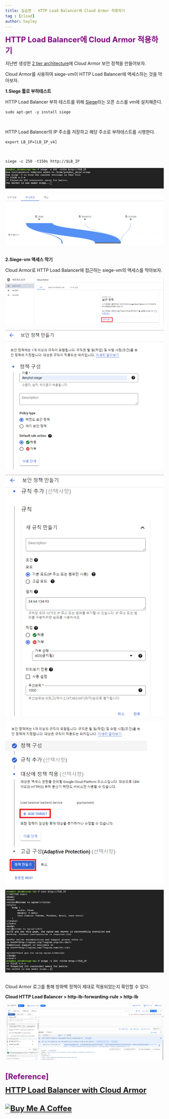 ```yaml
---
title: 실습편 - HTTP Load Balancer에 Cloud Armor 적용하기
tag : [cloud]
author: hayley
---
```


<font size="5" color="purple"><b>HTTP Load Balancer에 Cloud Armor 적용하기</b></font>
<p>지난번 생성한 <a href="https://hayleyshim.github.io/blog/gcp6">2 tier architecture</a>에 Cloud Armor 보안 정책을 만들어보자. 
<p>Cloud Armor를 사용하여 siege-vm이 HTTP Load Balancer에 액세스하는 것을 막아보자. 
<br>
<p><b>1.Siege 툴로 부하테스트</b>  
<p>HTTP Load Balancer 부하 테스트를 위해 <a href="https://github.com/JoeDog/siege">Siege</a>라는 오픈 소스를 vm에 설치해준다.
<p><code><pre>sudo apt-get -y install siege</pre></code>
<br>
<p>HTTP Load Balancer의 IP 주소를 저장하고 해당 주소로 부하테스트를 시행한다.
<p><code><pre>export LB_IP=[LB_IP_v4]</pre></code>
<br>
<p><code><pre>siege -c 250 -t150s http://$LB_IP</pre></code>  
<p><img src="https://github.com/hayleyshim/hayleyshim.github.io/blob/master/assets/images/projects/siege1.png?raw=true">  
<p><img src="https://github.com/hayleyshim/hayleyshim.github.io/blob/master/assets/images/projects/siege2.png?raw=true">  
<br>
<br>
<p><b>2.Siege-vm 액세스 막기</b>
<p>Cloud Armor로 HTTP Load Balancer에 접근하는 siege-vm의 액세스를 막아보자.
<p><img src="https://github.com/hayleyshim/hayleyshim.github.io/blob/master/assets/images/projects/siege3.png?raw=true">  
<p><img src="https://github.com/hayleyshim/hayleyshim.github.io/blob/master/assets/images/projects/siege4.png?raw=true">  
<p><img src="https://github.com/hayleyshim/hayleyshim.github.io/blob/master/assets/images/projects/siege5.png?raw=true">  
<p><img src="https://github.com/hayleyshim/hayleyshim.github.io/blob/master/assets/images/projects/siege6.png?raw=true">  
<p><img src="https://github.com/hayleyshim/hayleyshim.github.io/blob/master/assets/images/projects/siege7.png?raw=true">  
<br>
<br>
<p>Cloud Armor 로그를 통해 방화벽 정책이 제대로 적용되었는지 확인할 수 있다.  
<p><b> Cloud HTTP Load Balancer > http-lb-forwarding-rule > http-lb </b>  
<p><img src="https://github.com/hayleyshim/hayleyshim.github.io/blob/master/assets/images/projects/siege8.png?raw=true">  
<br>
<br>
<br> <font size="5" color="purple"><b>[Reference]
<p><a href="https://www.cloudskillsboost.google/focuses/1232?locale=ko&parent=catalog">HTTP Load Balancer with Cloud Armor</a>  
<br>
<br>  
<a href="https://www.buymeacoffee.com/yhshim17" target="_blank"><img src="https://www.buymeacoffee.com/assets/img/custom_images/orange_img.png" alt="Buy Me A Coffee" style="height: 41px !important;width: 174px !important;box-shadow: 0px 3px 2px 0px rgba(190, 190, 190, 0.5) !important;-webkit-box-shadow: 0px 3px 2px 0px rgba(190, 190, 190, 0.5) !important;" ></a>


